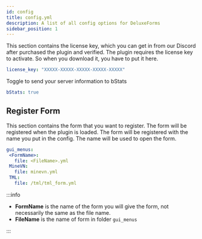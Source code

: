 ```yaml
---
id: config
title: config.yml
description: A list of all config options for DeluxeForms
sidebar_position: 1
---
```

This section contains the license key, which you can get in from our Discord after purchased the plugin and verified. The plugin requires the license key to activate. So when you download it, you have to put it here.

```yaml
license_key: "XXXXX-XXXXX-XXXXX-XXXXX-XXXXX"
```

Toggle to send your server information to bStats
```yaml
bStats: true
```
## Register Form
This section contains the form that you want to register. The form will be registered when the plugin is loaded. The form will be registered with the name you put in the config. The name will be used to open the form.

```yaml
gui_menus: 
 <FormName>:  
   file: <FileName>.yml
 MineVN:
   file: minevn.yml
 TML:
   file: /tml/tml_form.yml
```
:::info
 
 - **FormName** is the name of the form you will give the form, not necessarily the same as the file name. 
 - **FileName** is the name of form in folder `gui_menus`

:::